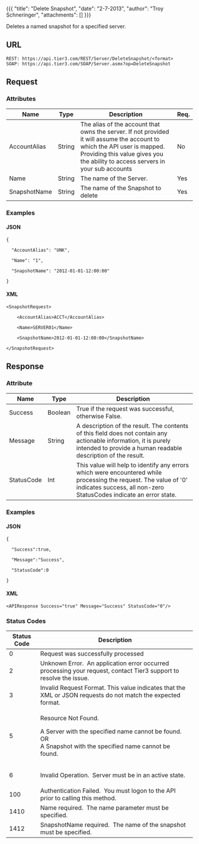 {{{
  "title": "Delete Snapshot",
  "date": "2-7-2013",
  "author": "Troy Schneringer",
  "attachments": []
}}}

Deletes a named snapshot for a specified server.

## URL

    REST: https://api.tier3.com/REST/Server/DeleteSnapshot/<format>
    SOAP: https://api.tier3.com/SOAP/Server.asmx?op=DeleteSnapshot

## Request

### Attributes

<table>
    <thead>
    <tr>
      <th>Name</th>
      <th>Type</th>
      <th>Description</th>
      <th>Req.</th>
    </tr>
  </thead>
  <tbody>
    <tr>
      <td>AccountAlias</td>
      <td>String</td>
      <td>The alias of the account that owns the server. If not provided it will assume the account to which the API user is mapped. Providing this value gives you the ability to access servers in your sub accounts</td>
      <td>No</td>
    </tr>
    <tr>
      <td>Name</td>
      <td>String</td>
      <td>The name of the Server.</td>
      <td>Yes</td>
    </tr>
    <tr>
      <td>SnapshotName</td>
      <td>String</td>
      <td>The name of the Snapshot to delete</td>
      <td>Yes</td>
    </tr>
  </tbody>
</table>

### Examples

#### JSON

    {

      "AccountAlias": "UNK",

      "Name": "1",

      "SnapshotName": "2012-01-01-12:00:00"

    }

#### XML

    <SnapshotRequest>

        <AccountAlias>ACCT</AccountAlias>

        <Name>SERVER01</Name>

        <SnapshotName>2012-01-01-12:00:00</SnapshotName>

    </SnapshotRequest>

## Response

### Attribute

<table>
  <thead>
  <tr>
    <th>Name</th>
    <th>Type</th>
    <th>Description</th>
  </tr>
</thead>
<tbody>
    <tr>
      <td>Success</td>
      <td>Boolean</td>
      <td>True if the request was successful, otherwise False.</td>
    </tr>
    <tr>
      <td>Message</td>
      <td>String</td>
      <td>A description of the result. The contents of this field does not contain any actionable information, it is purely intended to provide a human readable description of the result.</td>
    </tr>
    <tr>
      <td>StatusCode</td>
      <td>Int</td>
      <td>This value will help to identify any errors which were encountered while processing the request. The value of '0' indicates success, all non-zero StatusCodes indicate an error state.</td>
    </tr>
  </tbody>
</table>

### Examples

#### JSON

    {

      "Success":true,

      "Message":"Success",

      "StatusCode":0

    }

#### XML

    <APIResponse Success="true" Message="Success" StatusCode="0"/>

### Status Codes

<table>
    <thead>
  <tr>
    <th>Status Code</th>
    <th>Description</th>
  </tr>
  </thead>
  <tbody>
    <tr>
      <td>0</td>
      <td>Request was successfully processed</td>
    </tr>
    <tr>
      <td>2</td>
      <td>Unknown Error. &nbsp;An application error occurred processing your request, contact Tier3 support to resolve the issue.</td>
    </tr>
    <tr>
      <td>3</td>
      <td>Invalid Request Format. This value indicates that the XML or JSON requests do not match the expected format.</td>
    </tr>
    <tr>
      <td>5</td>
      <td>
        <p>Resource Not Found. &nbsp;</p>
        <p>A Server with the specified name cannot be found.
          <br />OR
          <br />A Snapshot with the specified name cannot be found.&nbsp;</p>
      </td>
    </tr>
    <tr>
      <td>6</td>
      <td>
        <p>Invalid Operation. &nbsp;Server must be in an active state.</p>
      </td>
    </tr>
    <tr>
      <td>100</td>
      <td>Authentication Failed. &nbsp;You must logon to the API prior to calling this method.</td>
    </tr>
    <tr>
      <td>1410</td>
      <td>Name required. &nbsp;The name parameter must be specified.</td>
    </tr>
    <tr>
      <td>1412</td>
      <td>SnapshotName required. &nbsp;The name of the snapshot must be specified.</td>
    </tr>
  </tbody>
</table>